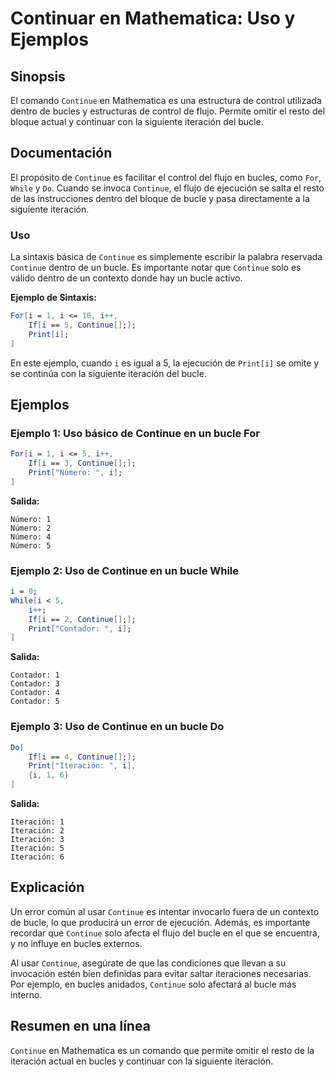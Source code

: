 <!--
Meta Description: # Continuar en Mathematica: Uso y Ejemplos ## Sinopsis El comando `Continue` en Mathematica es una estructura de control utilizada dentro de bucles y ...
Meta Keywords: continue, iteración, bucle, mathematica, que
-->

# Continuar en Mathematica: Uso y Ejemplos

## Sinopsis
El comando `Continue` en Mathematica es una estructura de control utilizada dentro de bucles y estructuras de control de flujo. Permite omitir el resto del bloque actual y continuar con la siguiente iteración del bucle.

## Documentación
El propósito de `Continue` es facilitar el control del flujo en bucles, como `For`, `While` y `Do`. Cuando se invoca `Continue`, el flujo de ejecución se salta el resto de las instrucciones dentro del bloque de bucle y pasa directamente a la siguiente iteración.

### Uso
La sintaxis básica de `Continue` es simplemente escribir la palabra reservada `Continue` dentro de un bucle. Es importante notar que `Continue` solo es válido dentro de un contexto donde hay un bucle activo.

**Ejemplo de Sintaxis:**
```mathematica
For[i = 1, i <= 10, i++,
    If[i == 5, Continue[];];
    Print[i];
]
```

En este ejemplo, cuando `i` es igual a 5, la ejecución de `Print[i]` se omite y se continúa con la siguiente iteración del bucle.

## Ejemplos
### Ejemplo 1: Uso básico de Continue en un bucle For
```mathematica
For[i = 1, i <= 5, i++,
    If[i == 3, Continue[];];
    Print["Número: ", i];
]
```
**Salida:**
```
Número: 1
Número: 2
Número: 4
Número: 5
```

### Ejemplo 2: Uso de Continue en un bucle While
```mathematica
i = 0;
While[i < 5,
    i++;
    If[i == 2, Continue[];];
    Print["Contador: ", i];
]
```
**Salida:**
```
Contador: 1
Contador: 3
Contador: 4
Contador: 5
```

### Ejemplo 3: Uso de Continue en un bucle Do
```mathematica
Do[
    If[i == 4, Continue[];];
    Print["Iteración: ", i],
    {i, 1, 6}
]
```
**Salida:**
```
Iteración: 1
Iteración: 2
Iteración: 3
Iteración: 5
Iteración: 6
```

## Explicación
Un error común al usar `Continue` es intentar invocarlo fuera de un contexto de bucle, lo que producirá un error de ejecución. Además, es importante recordar que `Continue` solo afecta el flujo del bucle en el que se encuentra, y no influye en bucles externos.

Al usar `Continue`, asegúrate de que las condiciones que llevan a su invocación estén bien definidas para evitar saltar iteraciones necesarias. Por ejemplo, en bucles anidados, `Continue` solo afectará al bucle más interno.

## Resumen en una línea
`Continue` en Mathematica es un comando que permite omitir el resto de la iteración actual en bucles y continuar con la siguiente iteración.